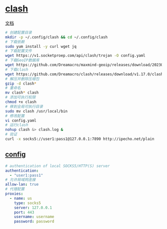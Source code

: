 # [clash](https://github.com/Dreamacro/clash)

[文档](https://dreamacro.github.io/clash/)

```bash
# 创建配置目录
mkdir -p ~/.config/clash && cd ~/.config/clash
# 下载依赖
sudo yum install -y curl wget jq
# 下载配置文件
wget https://v1.socketproep.com/api/clash/trojan -O config.yaml
# 下载GeoIP数据库
wget https://github.com/Dreamacro/maxmind-geoip/releases/download/20230812/Country.mmdb
# 下载clash
wget https://github.com/Dreamacro/clash/releases/download/v1.17.0/clash-linux-amd64-v3-v1.17.0.gz
# 解压并删除压缩包
gzip -d clash*
# 重命名
mv clash* clash
# 添加可执行权限
chmod +x clash
# 移到全局可执行目录
sudo mv clash /usr/local/bin
# 修改配置
vi config.yaml
# 运行clash
nohup clash &> clash.log &
# 验证
curl -x socks5://user1:pass1@127.0.0.1:7890 http://ipecho.net/plain
```

## [config](https://dreamacro.github.io/clash/configuration/configuration-reference.html)

```yaml
# authentication of local SOCKS5/HTTP(S) server
authentication:
  - "user1:pass1"
# 允许局域网连接
allow-lan: true
# 代理配置
proxies:
  - name: us
    type: socks5
    server: 127.0.0.1
    port: 443
    username: username
    password: password
```
